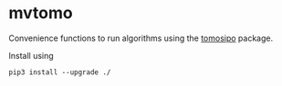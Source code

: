 # mvtomo

Convenience functions to run algorithms using the [tomosipo](https://github.com/ahendriksen/tomosipo) package.


Install using
```
pip3 install --upgrade ./
```

